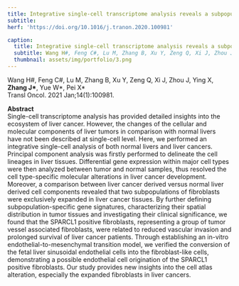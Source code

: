 ```yaml
---
title: Integrative single-cell transcriptome analysis reveals a subpopulation of fibroblasts associated with favorable prognosis of liver cancer patients
subtitle:
herf: 'https://doi.org/10.1016/j.tranon.2020.100981'

caption:
  title: Integrative single-cell transcriptome analysis reveals a subpopulation of fibroblasts associated with favorable prognosis of liver cancer patients
  subtitle: Wang H#, Feng C#, Lu M, Zhang B, Xu Y, Zeng Q, Xi J, Zhou J, Ying X, Zhang J*, Yue W*, Pei X*
  thumbnail: assets/img/portfolio/3.png
---
```

<p style='margin-bottom: 0px;'>Wang H#, Feng C#, Lu M, Zhang B, Xu Y, Zeng Q, Xi J, Zhou J, Ying X, <b>Zhang J*</b>, Yue W*, Pei X*</p>
Transl Oncol. 2021 Jan;14(1):100981.

<p><b>Abstract</b><br>
Single-cell transcriptome analysis has provided detailed insights into the ecosystem of liver cancer. However, the changes of the cellular and molecular components of liver tumors in comparison with normal livers have not been described at single-cell level. Here, we performed an integrative single-cell analysis of both normal livers and liver cancers. Principal component analysis was firstly performed to delineate the cell lineages in liver tissues. Differential gene expression within major cell types were then analyzed between tumor and normal samples, thus resolved the cell type-specific molecular alterations in liver cancer development. Moreover, a comparison between liver cancer derived versus normal liver derived cell components revealed that two subpopulations of fibroblasts were exclusively expanded in liver cancer tissues. By further defining subpopulation-specific gene signatures, characterizing their spatial distribution in tumor tissues and investigating their clinical significance, we found that the SPARCL1 positive fibroblasts, representing a group of tumor vessel associated fibroblasts, were related to reduced vascular invasion and prolonged survival of liver cancer patients. Through establishing an in-vitro endothelial-to-mesenchymal transition model, we verified the conversion of the fetal liver sinusoidal endothelial cells into the fibroblast-like cells, demonstrating a possible endothelial cell origination of the SPARCL1 positive fibroblasts. Our study provides new insights into the cell atlas alteration, especially the expanded fibroblasts in liver cancers.
</p>
